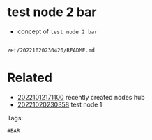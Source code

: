 # test node 2 bar

- concept of `test node 2 bar`

```
```

` zet/20221020230420/README.md `

# Related

- [20221012171100](/zet/20221012171100/README.md) recently created nodes hub
- [20221020230358](/zet/20221020230358/README.md) test node 1

Tags:

    #BAR
